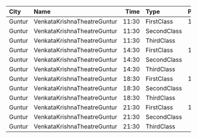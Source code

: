 | City   | Name                        |  Time | Type        | Price | Capacity | Booked |
| :----- | :-------------------------- | ----: | :---------- | ----: | -------: | -----: |
| Guntur | VenkataKrishnaTheatreGuntur | 11:30 | FirstClass  |  100₹ |      236 |     72 |
| Guntur | VenkataKrishnaTheatreGuntur | 11:30 | SecondClass |   60₹ |       59 |     59 |
| Guntur | VenkataKrishnaTheatreGuntur | 11:30 | ThirdClass  |   40₹ |       68 |     68 |
| Guntur | VenkataKrishnaTheatreGuntur | 14:30 | FirstClass  |  100₹ |      236 |     72 |
| Guntur | VenkataKrishnaTheatreGuntur | 14:30 | SecondClass |   60₹ |       59 |     59 |
| Guntur | VenkataKrishnaTheatreGuntur | 14:30 | ThirdClass  |   40₹ |       68 |     68 |
| Guntur | VenkataKrishnaTheatreGuntur | 18:30 | FirstClass  |  100₹ |      236 |     72 |
| Guntur | VenkataKrishnaTheatreGuntur | 18:30 | SecondClass |   60₹ |       59 |     59 |
| Guntur | VenkataKrishnaTheatreGuntur | 18:30 | ThirdClass  |   40₹ |       68 |     68 |
| Guntur | VenkataKrishnaTheatreGuntur | 21:30 | FirstClass  |  100₹ |      236 |     72 |
| Guntur | VenkataKrishnaTheatreGuntur | 21:30 | SecondClass |   60₹ |       59 |     59 |
| Guntur | VenkataKrishnaTheatreGuntur | 21:30 | ThirdClass  |   40₹ |       68 |     68 |